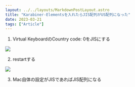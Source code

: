 ```yaml
---
layout: ../../layouts/MarkdownPostLayout.astro
title: "Karabiner-Elementsを入れたらJIS配列がUS配列になった"
date: 2023-03-21
tags: ["Article"]
---
```

1. Virtual KeyboardのCountry code: 0をJISにする

![](/post/20230321164235.png)

2. restartする

![](/post/20230321164320.png)

3. Mac自体の設定がJISであればJIS配列になる
